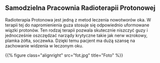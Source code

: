 Samodzielna Pracownia Radioterapii Protonowej
---------------------------------------------

Radioterapia Protonowa jest jedną z metod leczenia nowotworów oka.
W terapii tej do napromienienia guza stosuje się odpowiednio uformowane wiązki protonów. Ten rodzaj terapii pozwala skutecznie niszczyć guzy i jednocześnie oszczędzać narządy krytyczne takie jak nerw wzrokowy, plamka żółta, soczewka. Dzięki temu pacjent ma dużą szansę na zachowanie widzenia w leczonym oku.


{{% figure class="alignright" src="fot.jpg" title="Foto" %}}